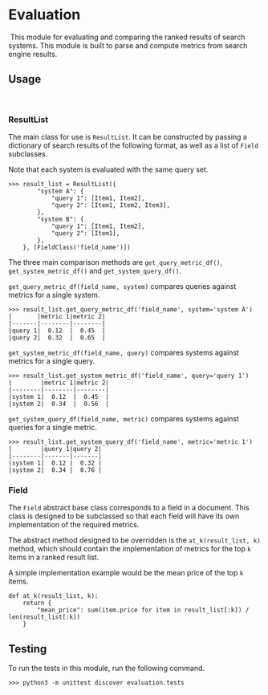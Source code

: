 # Evaluation
​
This module for evaluating and comparing the ranked results of search systems.
This module is built to parse and compute metrics from search engine results.
​
## Usage
​
### ResultList
The main class for use is `ResultList`.
It can be constructed by passing a dictionary of search results of the following format, as well as a list of `Field` subclasses.

Note that each system is evaluated with the same query set.
```
>>> result_list = ResultList({
        "system A": {
            "query 1": [Item1, Item2],
            "query 2": [Item1, Item2, Item3],
        },
        "system B": {
            "query 1": [Item1, Item2],
            "query 2": [Item1],
        },
    }, [FieldClass('field_name')])
```

The three main comparison methods are `get_query_metric_df()`, `get_system_metric_df()` and `get_system_query_df()`.

`get_query_metric_df(field_name, system)` compares queries against metrics for a single system.
```
>>> result_list.get_query_metric_df('field_name', system='system A')
|       |metric 1|metric 2|
|-------|--------|--------|
|query 1|  0.12  |  0.45  |
|query 2|  0.32  |  0.65  |
```
`get_system_metric_df(field_name, query)` compares systems against metrics for a single query.
```
>>> result_list.get_system_metric_df('field_name', query='query 1')
|        |metric 1|metric 2|
|--------|--------|--------|
|system 1|  0.12  |  0.45  |
|system 2|  0.34  |  0.56  |
```
`get_system_query_df(field_name, metric)` compares systems against queries for a single metric.
```
>>> result_list.get_system_query_df('field_name', metric='metric 1')
|        |query 1|query 2|
|--------|-------|-------|
|system 1|  0.12 |  0.32 |
|system 2|  0.34 |  0.76 |
```

### Field

The `Field` abstract base class corresponds to a field in a document.
This class is designed to be subclassed so that each field will have its own implementation of the required metrics.

The abstract method designed to be overridden is the `at_k(result_list, k)` method, 
which should contain the implementation of metrics for the top `k` items in a ranked result list.

A simple implementation example would be the mean price of the top `k` items.
```
def at_k(result_list, k):
    return {
        "mean_price": sum(item.price for item in result_list[:k]) / len(result_list[:k])
    }
```

## Testing

To run the tests in this module, run the following command.
```
>>> python3 -m unittest discover evaluation.tests
```